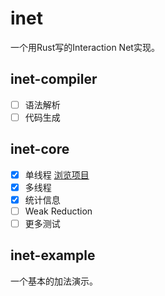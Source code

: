 # inet

一个用Rust写的Interaction Net实现。

## inet-compiler

- [ ] 语法解析
- [ ] 代码生成

## inet-core

- [x] 单线程 [浏览项目](https://github.com/WtzLAS/inet/tree/f1617da057e7d3089470762fba7b8395cb5d7890)
- [x] 多线程
- [x] 统计信息
- [ ] Weak Reduction
- [ ] 更多测试

## inet-example

一个基本的加法演示。